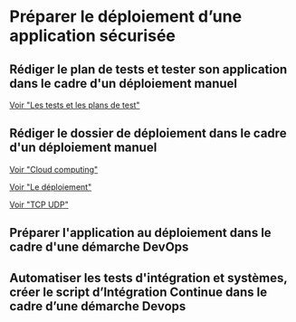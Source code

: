 # Préparer le déploiement d’une application sécurisée

## Rédiger le plan de tests et tester son application dans le cadre d'un déploiement manuel

[Voir "Les tests et les plans de test"](Les%20tests%20et%20les%20plans%20de%20test.pdf)

## Rédiger le dossier de déploiement dans le cadre d'un déploiement manuel

[Voir "Cloud computing"](CloudComputing.pdf)

[Voir "Le déploiement"](Le%20déploiement.pdf)

[Voir "TCP UDP"](TCP_UDPpptx.pdf)

## Préparer l'application au déploiement dans le cadre d'une démarche DevOps

## Automatiser les tests d'intégration et systèmes, créer le script d’Intégration Continue dans le cadre d’une démarche Devops